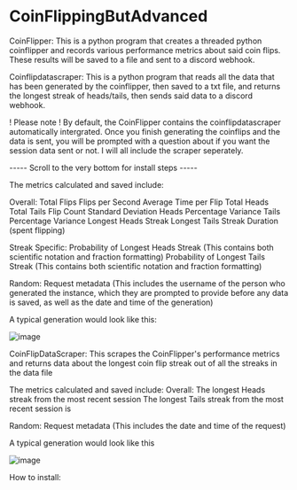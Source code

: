 # CoinFlippingButAdvanced
CoinFlipper: This is a python program that creates a threaded python coinflipper and records various performance metrics about said coin flips. These results will be saved to a file and sent to a discord webhook.

Coinflipdatascraper: This is a python program that reads all the data that has been generated by the coinflipper, then saved to a txt file, and returns the longest streak of heads/tails, then sends said data to a discord webhook.

! Please note !
By default, the CoinFlipper contains the coinflipdatascraper automatically intergrated. Once you finish generating the coinflips and the data is sent, you will be prompted with a question about if you want the session data sent or not. I will all include the scraper seperately. 

----- Scroll to the very bottom for install steps -----

The metrics calculated and saved include:

  Overall:
Total Flips
Flips per Second
Average Time per Flip
Total Heads
Total Tails
Flip Count Standard Deviation
Heads Percentage Variance
Tails Percentage Variance
Longest Heads Streak
Longest Tails Streak
Duration (spent flipping)

  Streak Specific:
Probability of Longest Heads Streak (This contains both scientific notation and fraction formatting)
Probability of Longest Tails Streak (This contains both scientific notation and fraction formatting)

  Random: 
Request metadata (This includes the username of the person who generated the instance, which they are prompted to provide before any data is saved, as well as the date and time of the generation)

A typical generation would look like this:


![image](https://user-images.githubusercontent.com/114684575/224890888-0c94981e-bf3b-4724-9fe5-26cdaf0837fa.png)


CoinFlipDataScraper: This scrapes the CoinFlipper's performance metrics and returns data about the longest coin flip streak out of all the streaks in the data file

The metrics calculated and saved include:
  Overall:
The longest Heads streak from the most recent session
The longest Tails streak from the most recent session is

  Random:
Request metadata (This includes the date and time of the request)

A typical generation would look like this


![image](https://user-images.githubusercontent.com/114684575/224891132-7dda4a80-4daa-4d1d-a6fc-8094f6c9d85a.png)


How to install:

